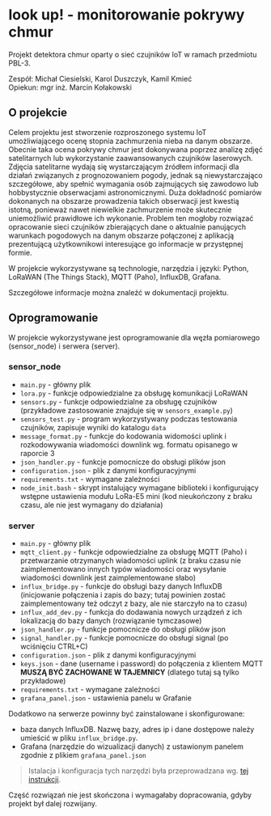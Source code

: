 # look up! - monitorowanie pokrywy chmur
Projekt detektora chmur oparty o sieć czujników IoT w ramach przedmiotu PBL-3.


Zespół: Michał Ciesielski, Karol Duszczyk, Kamil Kmieć\
Opiekun: mgr inż. Marcin Kołakowski

## O projekcie
Celem projektu jest stworzenie rozproszonego systemu IoT umożliwiającego ocenę stopnia zachmurzenia nieba na danym obszarze. Obecnie taka ocena pokrywy chmur jest dokonywana poprzez analizę zdjęć satelitarnych lub wykorzystanie zaawansowanych czujników laserowych. Zdjęcia satelitarne wydają się wystarczającym źródłem informacji dla działań związanych z prognozowaniem pogody, jednak są niewystarczająco szczegółowe, aby spełnić wymagania osób zajmujących się zawodowo lub hobbystycznie obserwacjami astronomicznymi. Duża dokładność pomiarów dokonanych na obszarze prowadzenia takich obserwacji jest kwestią istotną, ponieważ nawet niewielkie zachmurzenie może skutecznie uniemożliwić prawidłowe ich wykonanie. Problem ten mogłoby rozwiązać opracowanie sieci czujników zbierających dane o aktualnie panujących warunkach pogodowych na danym obszarze połączonej z aplikacją prezentującą użytkownikowi interesujące go informacje w przystępnej formie.

W projekcie wykorzystywane są technologie, narzędzia i języki: Python, LoRaWAN (The Things Stack), MQTT (Paho), InfluxDB, Grafana.

Szczegółowe informacje można znaleźć w dokumentacji projektu.

## Oprogramowanie
W projekcie wykorzystywane jest oprogramowanie dla węzła pomiarowego (sensor_node) i serwera (server).

### sensor_node
- `main.py` - główny plik
- `lora.py` - funkcje odpowiedzialne za obsługę komunikacji LoRaWAN
- `sensors.py` - funkcje odpowiedzialne za obsługę czujników (przykładowe zastosowanie znajduje się w `sensors_example.py`)
- `sensors_test.py` - program wykorzystywany podczas testowania czujników, zapisuje wyniki do katalogu `data`
- `message_format.py` - funkcje do kodowania widomości uplink i rozkodowywania wiadomości downlink wg. formatu opisanego w raporcie 3
- `json_handler.py` - funkcje pomocnicze do obsługi plików json
- `configuration.json` - plik z danymi konfiguracyjnymi
- `requirements.txt` - wymagane zależności
- `node_init.bash` - skrypt instalujący wymagane biblioteki i konfigurujący wstępne ustawienia modułu LoRa-E5 mini (kod nieukończony z braku czasu, ale nie jest wymagany do działania)

### server
- `main.py` - główny plik
- `mqtt_client.py` - funkcje odpowiedzialne za obsługę MQTT (Paho) i przetwarzanie otrzymanych wiadomości uplink (z braku czasu nie zaimplementowano innych typów wiadomości oraz wysyłanie wiadomości downlink jest zaimplementowane słabo)
- `influx_bridge.py` - funkcje do obsługi bazy danych InfluxDB (inicjowanie połączenia i zapis do bazy; tutaj powinien zostać zaimplementowany też odczyt z bazy, ale nie starczyło na to czasu)
- `influx_add_dev.py` - funkcja do dodawania nowych urządzeń z ich lokalizacją do bazy danych (rozwiązanie tymczasowe)
- `json_handler.py` - funkcje pomocnicze do obsługi plików json
- `signal_handler.py` - funkcje pomocnicze do obsługi signal (po wciśnięciu CTRL+C)
- `configuration.json` - plik z danymi konfiguracyjnymi
- `keys.json` - dane (username i password) do połączenia z klientem MQTT **MUSZĄ BYĆ ZACHOWANE W TAJEMNICY** (dlatego tutaj są tylko przykładowe)
- `requirements.txt` - wymagane zależności
-  `grafana_panel.json` - ustawienia panelu w Grafanie

Dodatkowo na serwerze powinny być zainstalowane i skonfigurowane:
- baza danych InfluxDB. Nazwę bazy, adres ip i dane dostępowe należy umieścić w pliku `influx_bridge.py`. 
- Grafana (narzędzie do wizualizacji danych) z ustawionym panelem zgodnie z plikiem `grafana_panel.json`

> Istalacja i konfiguracja tych narzędzi była przeprowadzana wg. [tej instrukcji](https://diyi0t.com/visualize-mqtt-data-with-influxdb-and-grafana/).

Część rozwiązań nie jest skończona i wymagałaby dopracowania, gdyby projekt był dalej rozwijany.
